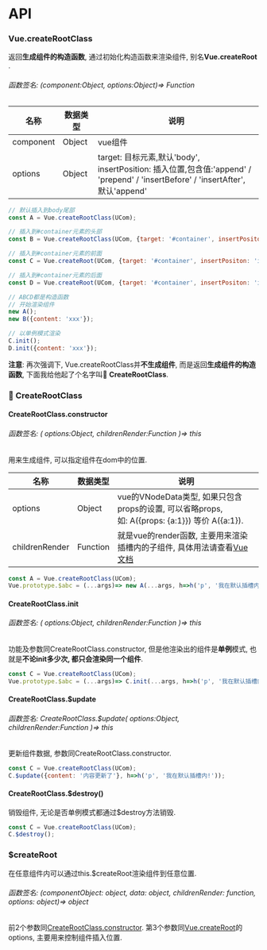 # API
### Vue.createRootClass
返回**生成组件的构造函数**, 通过初始化构造函数来渲染组件, 别名**Vue.createRoot** .
###### 函数签名: (component:Object, options:Object)=> Function
|名称|数据类型|说明|
|---|---|---|
|component|Object|vue组件|
|options|Object|target: 目标元素,默认'body', <br> insertPosition: 插入位置,包含值:'append' /  'prepend' / 'insertBefore' / 'insertAfter', 默认'append' |

```javascript
// 默认插入到body尾部
const A = Vue.createRootClass(UCom);

// 插入到#container元素的头部
const B = Vue.createRootClass(UCom, {target: '#container', insertPositon: 'prepend'});

// 插入到#container元素的前面
const C = Vue.createRoot(UCom, {target: '#container', insertPositon: 'insertBefore'});

// 插入到#container元素的后面
const D = Vue.createRoot(UCom, {target: '#container', insertPositon: 'insertAfter'});

// ABCD都是构造函数
// 开始渲染组件
new A();
new B({content: 'xxx'});

// 以单例模式渲染
C.init();
D.init({content: 'xxx'});
```
**注意**:  再次强调下, Vue.createRootClass并**不生成组件**, 而是返回**生成组件的构造函数**, 下面我给他起了个名字叫:seedling: **CreateRootClass**. 


### :seedling: CreateRootClass

#### CreateRootClass.constructor
###### 函数签名: ( options:Object, childrenRender:Function )=> this

用来生成组件, 可以指定组件在dom中的位置.

|名称|数据类型|说明|
|---|---|---|
|options|Object|vue的VNodeData类型, 如果只包含props的设置, 可以省略props,<br> 如: A({props: {a:1}}) 等价 A({a:1}).
|childrenRender|Function|就是vue的render函数, 主要用来渲染插槽内的子组件, 具体用法请查看[Vue文档](https://cn.vuejs.org/v2/guide/render-function.html#createElement-%E5%8F%82%E6%95%B0)|

```javascript
const A = Vue.createRootClass(UCom);
Vue.prototype.$abc = (...args)=> new A(...args, h=>h('p', '我在默认插槽内!'));
```


#### CreateRootClass.init
###### 函数签名: ( options:Object, childrenRender:Function )=> this
功能及参数同CreateRootClass.constructor, 但是他渲染出的组件是**单例**模式, 也就是**不论init多少次, 都只会渲染同一个组件**.
```javascript
const C = Vue.createRootClass(UCom);
Vue.prototype.$abc = (...args)=> C.init(...args, h=>h('p', '我在默认插槽内!'));
```

#### CreateRootClass.$update
###### 函数签名: CreateRootClass.$update( options:Object, childrenRender:Function )=> this
更新组件数据, 参数同CreateRootClass.constructor.
```javascript
const C = Vue.createRootClass(UCom);
C.$update({content: '内容更新了'}, h=>h('p', '我在默认插槽内!'));
```


#### CreateRootClass.$destroy()
销毁组件, 无论是否单例模式都通过$destroy方法销毁.
```javascript
const C = Vue.createRootClass(UCom);
C.$destroy();
```


### $createRoot
在任意组件内可以通过this.$createRoot渲染组件到任意位置.
###### 函数签名: (componentObject: object, data: object, childrenRender: function, options: object)=> object
前2个参数同[CreateRootClass.constructor](#函数签名-componentobject-optionsobject-function). 第3个参数同[Vue.createRoot](#vuecreaterootclass)的options, 主要用来控制组件插入位置.